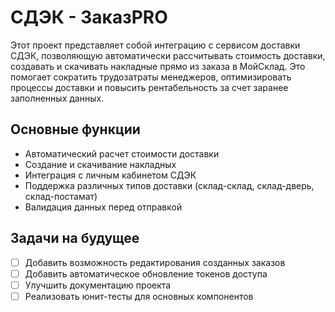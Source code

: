 # СДЭК - ЗаказPRO

Этот проект представляет собой интеграцию с сервисом доставки СДЭК, позволяющую автоматически рассчитывать стоимость доставки, создавать и скачивать накладные прямо из заказа в МойСклад. Это помогает сократить трудозатраты менеджеров, оптимизировать процессы доставки и повысить рентабельность за счет заранее заполненных данных.

## Основные функции

- Автоматический расчет стоимости доставки
- Создание и скачивание накладных
- Интеграция с личным кабинетом СДЭК
- Поддержка различных типов доставки (склад-склад, склад-дверь, склад-постамат)
- Валидация данных перед отправкой

## Задачи на будущее

- [ ] Добавить возможность редактирования созданных заказов
- [ ] Добавить автоматическое обновление токенов доступа
- [ ] Улучшить документацию проекта
- [ ] Реализовать юнит-тесты для основных компонентов